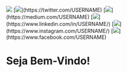 <!DOCTYPE html>
<html>
   <head>
      <title> Primeiro Banner</title>
   </head>
<body>

<img src="https://i.imgur.com/gGIcPAc.png">
[<img src="https://img.shields.io/badge/twitter-%231DA1F2.svg?&style=for-the-badge&logo=twitter&logoColor=white" />](https://twitter.com/USERNAME) [<img src="https://img.shields.io/badge/medium-%2312100E.svg?&style=for-the-badge&logo=medium&logoColor=white" />](https://medium.com/USERNAME)  [<img src="https://img.shields.io/badge/linkedin-%230077B5.svg?&style=for-the-badge&logo=linkedin&logoColor=white" />](https://www.linkedin.com/in/USERNAME/) [<img src = "https://img.shields.io/badge/instagram-%23E4405F.svg?&style=for-the-badge&logo=instagram&logoColor=white">](https://www.instagram.com/USERNAME/) [<img src = "https://img.shields.io/badge/facebook-%231877F2.svg?&style=for-the-badge&logo=facebook&logoColor=white">](https://www.facebook.com/USERNAME)
<div id="banner" class="cycle-slideshow" data-cycle-slides="> div">
	<div id="b1">
		<span>
		    <h1>Seja Bem-Vindo!</h1>
	            <p></p>
		</span>
	</div>
	
</div>
</body>
</html>
